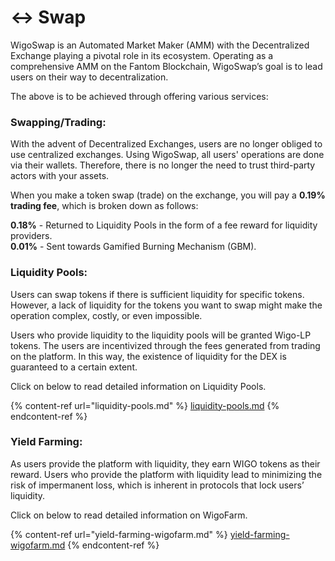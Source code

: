 # ↔ Swap

WigoSwap is an Automated Market Maker (AMM) with the Decentralized Exchange playing a pivotal role in its ecosystem. Operating as a comprehensive AMM on the Fantom Blockchain, WigoSwap’s goal is to lead users on their way to decentralization.

The above is to be achieved through offering various services:



### **Swapping/Trading:**&#x20;

With the advent of Decentralized Exchanges, users are no longer obliged to use centralized exchanges. Using WigoSwap, all users' operations are done via their wallets. Therefore, there is no longer the need to trust third-party actors with your assets.

When you make a token swap (trade) on the exchange, you will pay a **0.19% trading fee**, which is broken down as follows:

**0.18%** - Returned to Liquidity Pools in the form of a fee reward for liquidity providers.\
**0.01%** - Sent towards Gamified Burning Mechanism (GBM).



### **Liquidity Pools:**

Users can swap tokens if there is sufficient liquidity for specific tokens. However, a lack of liquidity for the tokens you want to swap might make the operation complex, costly, or even impossible.&#x20;

Users who provide liquidity to the liquidity pools will be granted Wigo-LP tokens. The users are incentivized through the fees generated from trading on the platform. In this way, the existence of liquidity for the DEX is guaranteed to a certain extent.&#x20;

Click on below to read detailed information on Liquidity Pools.

{% content-ref url="liquidity-pools.md" %}
[liquidity-pools.md](liquidity-pools.md)
{% endcontent-ref %}



### **Yield Farming:**&#x20;

As users provide the platform with liquidity, they earn WIGO tokens as their reward. Users who provide the platform with liquidity lead to minimizing the risk of impermanent loss, which is inherent in protocols that lock users’ liquidity.

Click on below to read detailed information on WigoFarm.

{% content-ref url="yield-farming-wigofarm.md" %}
[yield-farming-wigofarm.md](yield-farming-wigofarm.md)
{% endcontent-ref %}
